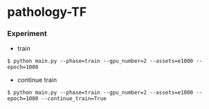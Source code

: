 # pathology-TF

### Experiment ###
- train
```
$ python main.py --phase=train --gpu_number=2 --assets=e1000 --epoch=1000
```
- continue train
```
$ python main.py --phase=train --gpu_number=2 --assets=e1000 --epoch=1000 --continue_train=True
```

